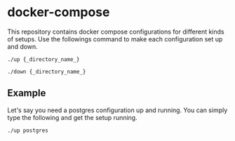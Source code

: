 # docker-compose

This repository contains docker compose configurations for different kinds of setups. Use the followings command to make each configuration set up and down.

`./up {_directory_name_}`

`./down {_directory_name_}`

## Example

Let's say you need a postgres configuration up and running. You can simply type the following and get the setup running.

`./up postgres`
